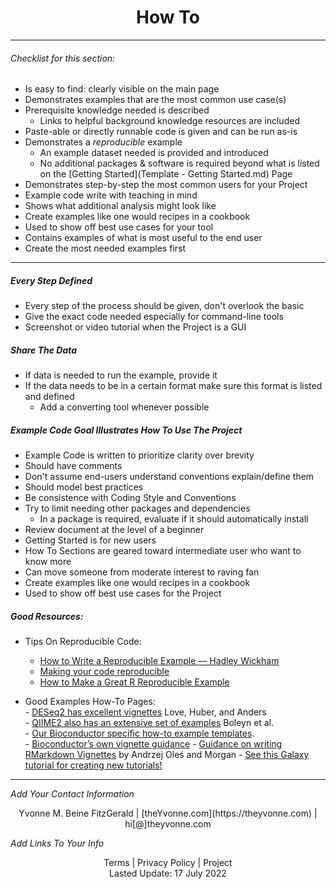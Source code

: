 <h1 align="center">How To</h1>


---

###### _Checklist for this section:_

- Is easy to find: clearly visible on the main page
- Demonstrates examples that are the most common use case(s)
- Prerequisite knowledge needed is described
  - Links to helpful background knowledge resources are included
- Paste-able or directly runnable code is given and can be run as-is
- Demonstrates a _reproducible_ example
  - An example dataset needed is provided and introduced
  - No additional packages & software is required beyond what is listed on the [Getting Started](Template - Getting Started.md) Page
- Demonstrates step-by-step the most common users for your Project
- Example code write with teaching in mind
- Shows what additional analysis might look like
- Create examples like one would recipes in a cookbook
- Used to show off best use cases for your tool
- Contains examples of what is most useful to the end user
- Create the most needed examples first



---

##### Every Step Defined
- Every step of the process should be given, don't overlook the basic
- Give the exact code needed especially for command-line tools
- Screenshot or video tutorial when the Project is a GUI

##### Share The Data
- If data is needed to run the example, provide it
- If the data needs to be in a certain format make sure this format is listed and defined 
   - Add a converting tool whenever possible

##### Example Code Goal Illustrates How To Use The Project

- Example Code is written to prioritize clarity over brevity
- Should have comments
- Don't assume end-users understand conventions explain/define them
- Should model best practices
- Be consistence with Coding Style and Conventions
- Try to limit needing other packages and dependencies
	- In a package is required, evaluate if it should automatically install
- Review document at the level of a beginner
- Getting Started is for new users
- How To Sections are geared toward intermediate user who want to know more
- Can move someone from moderate interest to raving fan
- Create examples like one would recipes in a cookbook
- Used to show off best use cases for the Project


##### Good Resources:
  - Tips On Reproducible Code:  
    - [How to Write a Reproducible Example — Hadley Wickham](https://gist.github.com/hadley/270442#how-to-write-a-reproducible-example)  
    - [Making your code reproducible](https://methodsblog.com/2017/12/06/making-your-code-reproducible/)  
    - [How to Make a Great R Reproducible Example](https://stackoverflow.com/questions/5963269/how-to-make-a-great-r-reproducible-example)  


   - Good Examples How-To Pages:   
    - [DESeq2 has excellent vignettes](http://www.bioconductor.org/packages/release/bioc/vignettes/DESeq2/inst/doc/DESeq2.html) Love, Huber, and Anders  
    - [QIIME2 also has an extensive set of examples](https://docs.qiime2.org/2021.2/tutorials/pd-mice/) Boleyn et al.  
    - [Our Bioconductor specific how-to example templates](https://jhudatascience.org/template-documentation/bioconductor_guides/bioconductor_vignette_template.Rmd).  
    - [Bioconductor’s own vignette guidance](https://www.bioconductor.org/developers/package-guidelines/#Vignettes)
    - [Guidance on writing RMarkdown Vignettes](https://bioconductor.org/packages/devel/bioc/vignettes/BiocStyle/inst/doc/AuthoringRmdVignettes.html) by Andrzej Oleś and Morgan 
    - [See this Galaxy tutorial for creating new tutorials!](https://training.galaxyproject.org/training-material/topics/contributing/tutorials/create-new-tutorial/tutorial.html)


---
_Add Your Contact Information_
<center>Yvonne M. Beine FitzGerald | [theYvonne.com](https://theyvonne.com) | hi[@]theyvonne.com </center>  

_Add Links To Your Info_

<center>Terms | Privacy Policy | Project </center>

<center>Lasted Update: 17 July 2022 </center>


